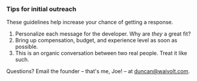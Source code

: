 ### Tips for initial outreach

These guidelines help increase your chance of getting a response.

1. Personalize each message for the developer. Why are _they_ a great fit?
1. Bring up compensation, budget, and experience level as soon as possible.
1. This is an organic conversation between two real people. Treat it like such.

Questions? Email the founder – that's me, Joe! – at [duncan@waivolt.com](mailto:duncan@waivolt.com).
